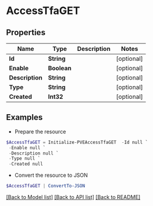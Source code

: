 # AccessTfaGET
## Properties

Name | Type | Description | Notes
------------ | ------------- | ------------- | -------------
**Id** | **String** |  | [optional] 
**Enable** | **Boolean** |  | [optional] 
**Description** | **String** |  | [optional] 
**Type** | **String** |  | [optional] 
**Created** | **Int32** |  | [optional] 

## Examples

- Prepare the resource
```powershell
$AccessTfaGET = Initialize-PVEAccessTfaGET  -Id null `
 -Enable null `
 -Description null `
 -Type null `
 -Created null
```

- Convert the resource to JSON
```powershell
$AccessTfaGET | ConvertTo-JSON
```

[[Back to Model list]](../README.md#documentation-for-models) [[Back to API list]](../README.md#documentation-for-api-endpoints) [[Back to README]](../README.md)

